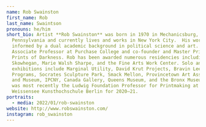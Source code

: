 ```yaml
---
name: Rob Swainston
first_name: Rob
last_name: Swaintson
pronouns: he/him
short_bio: Artist **Rob Swainston** was born in 1970 in Mechanicsburg,
  Pennsylvania and currently lives and works in New York City.  His work is
  informed by a dual academic background in political science and art. He is an
  Associate Professor at Purchase College and co-founder and Master Printer for
  Prints of Darkness. Rob has been awarded numerous residencies including
  Skowhegan, Marie Walsh Sharpe, and the Fine Arts Work Center. Solo and group
  exhibitions include Marginal Utility, David Krut Projects, Bravin Lee
  Programs, Socrates Sculpture Park, Smack Mellon, Provincetown Art Association
  and Museum, IPCNY, Canada Gallery, Queens Museum, and the Bronx Museum. Rob
  was most recently the Ludwig Foundation Professor for Printmaking at the
  Weissensee Kunsthochschule Berlin for 2020–21.
portraits:
  - media: 2022/01/rob-swainston
website: http://www.robswainston.com/
instagram: rob_swainston
---
```

